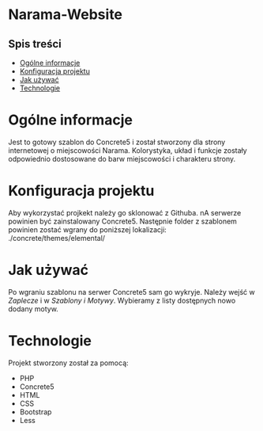# Narama-Website

## Spis treści
* [Ogólne informacje](#ogólne-informacje)
* [Konfiguracja projektu](#konfiguracja-projektu)
* [Jak używać](#jak-używać)
* [Technologie](#technologie)

# Ogólne informacje
Jest to gotowy szablon do Concrete5 i został stworzony dla strony internetowej o miejscowości Narama.
Kolorystyka, układ i funkcje zostały odpowiednio dostosowane do barw miejscowości i charakteru strony.

# Konfiguracja projektu
Aby wykorzystać projkekt należy go sklonować z Githuba. nA serwerze powinien być zainstalowany Concrete5.
Następnie folder z szablonem powinien zostać wgrany do poniższej lokalizacji:
./concrete/themes/elemental/

# Jak używać
Po wgraniu szablonu na serwer Concrete5 sam go wykryje. Należy wejść w _Zaplecze_ 
i w _Szablony i Motywy_. Wybieramy z listy dostępnych nowo dodany motyw.

# Technologie
Projekt stworzony został za pomocą:
- PHP
- Concrete5
- HTML
- CSS
- Bootstrap
- Less
